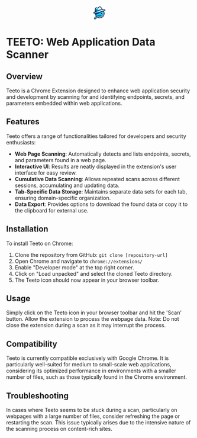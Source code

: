 <p align="center">
  <img src="icons/icon-48.png" alt="Teeto Logo" />
</p>

# TEETO: Web Application Data Scanner

## Overview
Teeto is a Chrome Extension designed to enhance web application security and development by scanning for and identifying endpoints, secrets, and parameters embedded within web applications.

## Features
Teeto offers a range of functionalities tailored for developers and security enthusiasts:
- **Web Page Scanning**: Automatically detects and lists endpoints, secrets, and parameters found in a web page.
- **Interactive UI**: Results are neatly displayed in the extension's user interface for easy review.
- **Cumulative Data Scanning**: Allows repeated scans across different sessions, accumulating and updating data.
- **Tab-Specific Data Storage**: Maintains separate data sets for each tab, ensuring domain-specific organization.
- **Data Export**: Provides options to download the found data or copy it to the clipboard for external use.

## Installation
To install Teeto on Chrome:
1. Clone the repository from GitHub: `git clone [repository-url]`
2. Open Chrome and navigate to `chrome://extensions/`
3. Enable "Developer mode" at the top right corner.
4. Click on "Load unpacked" and select the cloned Teeto directory.
5. The Teeto icon should now appear in your browser toolbar.

## Usage
Simply click on the Teeto icon in your browser toolbar and hit the 'Scan' button. Allow the extension to process the webpage data. Note: Do not close the extension during a scan as it may interrupt the process.

## Compatibility
Teeto is currently compatible exclusively with Google Chrome. It is particularly well-suited for medium to small-scale web applications, considering its optimized performance in environments with a smaller number of files, such as those typically found in the Chrome environment.

## Troubleshooting
In cases where Teeto seems to be stuck during a scan, particularly on webpages with a large number of files, consider refreshing the page or restarting the scan. This issue typically arises due to the intensive nature of the scanning process on content-rich sites.

<!-- 
## License
[Include details about the license here. For example: This project is licensed under the MIT License - see the [LICENSE.md](LICENSE.md) file for details.]

## Contact
For support or feedback, please contact [Your Contact Information - could be an email, Twitter handle, etc.]

## Acknowledgements
Special thanks to [Contributors/Supporters] for their contributions to this project.
-->
